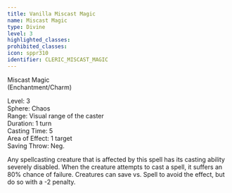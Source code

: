 ```yaml
---
title: Vanilla Miscast Magic
name: Miscast Magic
type: Divine
level: 3
highlighted_classes: 
prohibited_classes: 
icon: sppr310
identifier: CLERIC_MISCAST_MAGIC
---
```

Miscast Magic  
(Enchantment/Charm)  
  
Level: 3  
Sphere: Chaos   
Range: Visual range of the caster   
Duration: 1 turn   
Casting Time: 5   
Area of Effect: 1 target   
Saving Throw: Neg.   
  
Any spellcasting creature that is affected by this spell has its casting ability severely disabled. When the creature attempts to cast a spell, it suffers an 80% chance of failure. Creatures can save vs. Spell to avoid the effect, but do so with a -2 penalty.  
